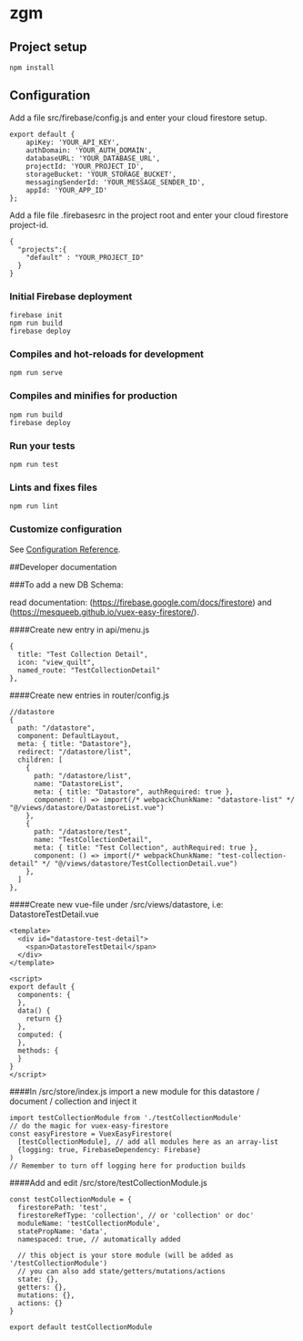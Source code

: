 # zgm

## Project setup
```
npm install
```

## Configuration

Add a file src/firebase/config.js and enter your cloud firestore setup.

```
export default {
    apiKey: 'YOUR_API_KEY',
    authDomain: 'YOUR_AUTH_DOMAIN',
    databaseURL: 'YOUR_DATABASE_URL',
    projectId: 'YOUR_PROJECT_ID',
    storageBucket: 'YOUR_STORAGE_BUCKET',
    messagingSenderId: 'YOUR_MESSAGE_SENDER_ID',
    appId: 'YOUR_APP_ID'
};
```

Add a file file .firebasesrc in the project root and enter your cloud firestore project-id.

```
{
  "projects":{
    "default" : "YOUR_PROJECT_ID"
  }
}
```

### Initial Firebase deployment
```
firebase init
npm run build
firebase deploy
```

### Compiles and hot-reloads for development
```
npm run serve
```

### Compiles and minifies for production
```
npm run build
firebase deploy
```

### Run your tests
```
npm run test
```

### Lints and fixes files
```
npm run lint
```

### Customize configuration
See [Configuration Reference](https://cli.vuejs.org/config/).

##Developer documentation

###To add a new DB Schema:

read documentation: (https://firebase.google.com/docs/firestore) and (https://mesqueeb.github.io/vuex-easy-firestore/).

####Create new entry in api/menu.js
```
{
  title: "Test Collection Detail",
  icon: "view_quilt",
  named_route: "TestCollectionDetail"
},
```

####Create new entries in router/config.js
```
//datastore
{
  path: "/datastore",
  component: DefaultLayout,
  meta: { title: "Datastore"},
  redirect: "/datastore/list",
  children: [
    {
      path: "/datastore/list",
      name: "DatastoreList",
      meta: { title: "Datastore", authRequired: true },
      component: () => import(/* webpackChunkName: "datastore-list" */ "@/views/datastore/DatastoreList.vue")
    },
    {
      path: "/datastore/test",
      name: "TestCollectionDetail",
      meta: { title: "Test Collection", authRequired: true },
      component: () => import(/* webpackChunkName: "test-collection-detail" */ "@/views/datastore/TestCollectionDetail.vue")
    },
  ]
},
```

####Create new vue-file under /src/views/datastore, i.e: DatastoreTestDetail.vue
```
<template>
  <div id="datastore-test-detail">
    <span>DatastoreTestDetail</span>
  </div>
</template>

<script>
export default {
  components: {
  },
  data() {
    return {}
  },
  computed: {
  },
  methods: {
  }
}
</script>
```

####In /src/store/index.js import a new module for this datastore / document / collection and inject it
```
import testCollectionModule from './testCollectionModule'
// do the magic for vuex-easy-firestore
const easyFirestore = VuexEasyFirestore( 
  [testCollectionModule], // add all modules here as an array-list
  {logging: true, FirebaseDependency: Firebase}
)
// Remember to turn off logging here for production builds
```

####Add and edit /src/store/testCollectionModule.js
```
const testCollectionModule = {
  firestorePath: 'test',
  firestoreRefType: 'collection', // or 'collection' or doc'
  moduleName: 'testCollectionModule',
  statePropName: 'data',
  namespaced: true, // automatically added

  // this object is your store module (will be added as '/testCollectionModule')
  // you can also add state/getters/mutations/actions
  state: {},
  getters: {},
  mutations: {},
  actions: {}
}
  
export default testCollectionModule
```

